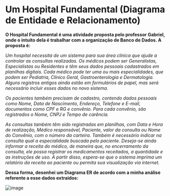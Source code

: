# Um Hospital Fundamental (Diagrama de Entidade e Relacionamento)

   **O Hospital Fundamental é uma atividade proposta pelo professor Gabriel, onde o intuito dela é trabalhar com a organização de Banco de Dados. 
  A proposta é:**

  *Um hospital necessita de um sistema para sua área clínica que ajude a controlar as consultas realizadas. Os médicos podem ser Generalistas, Especialistas ou Residentes e têm seus dados pessoais cadastrados em planilhas digitais. Cada médico pode ter uma ou mais especialidades, que podem ser Pediatria, Clínico Geral, Gastroenterologia e Dermatologia. Alguns registros antigos ainda estão em formulários de papel, mas será necessário incluir esses dados no novo sistema.*

  *Os pacientes também precisam de cadastro, contendo dados pessoais como Nome, Data de Nascimento, Endereço, Telefone e E-mail, documentos como CPF e RG e convênio. Para cada convênio, são registrados o Nome, CNPJ e Tempo de carência.*

  *As consultas também têm sido registradas em planilhas, com Data e Hora de realização, Médico responsável, Paciente, valor da consulta ou Nome do Convênio, com o número da carteira. Também é necessário indicar na consulta qual a especialidade buscada pelo paciente. Deseja-se ainda informar a receita do médico, de maneira que, no encerramento da consulta, ele possa registrar os medicamentos receitados, a quantidade e as instruções de uso. A partir disso, espera-se que o sistema imprima um relatório da receita ao paciente ou permita sua visualização via internet.*

  **Dessa forma, desenhei um Diagrama ER de acordo com a minha análise referente a esse dados extraidos:**

![image](https://github.com/AnneSevero/O-Hospital-Fundamental-Diagrama-ER/assets/142261781/ddd44518-8ebc-4b3d-97ff-efc9bf45da7f)





